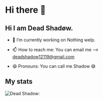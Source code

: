# Hi there 👋

<!--
**Dead-Shadow-12119/Dead-Shadow-12119** is a ✨ _special_ ✨ repository because its `README.md` (this file) appears on your GitHub profile.
-->
## Hi I am Dead Shadøw. 

- 🔭 I’m currently working on Nothing welp.  

<!-- - 🌱 I’m currently learning more about JavaScript and Telegram bot API  . 
-->
- 📫 How to reach me: You can email me --> deadshadow12119@gmail.com

- 😄 Pronouns: You can call me Shadow 😅

## My stats
![Dead Shadow:](https://github-readme-stats.vercel.app/api?username=dead-shadow-7)
